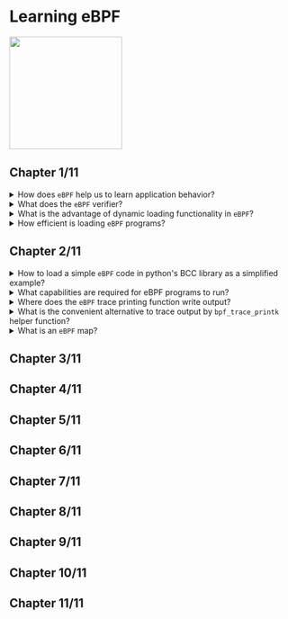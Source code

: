 # Learning eBPF
<img src="covers/9781098135126.jpg" width="200"/>

## Chapter 1/11

<details>
<summary>How does <code>eBPF</code> help us to learn application behavior?</summary>

> With `eBPF` we can add instrumentation into the kernel to observe application interactions with the kernel and intercept what would be involved if we wanted to modify the kernel, adding new code to create some kind of output whenever that system call is invoked.

> Origin: 1

> **References**
---
</details>

<details>
<summary>What does the <code>eBPF</code> verifier?</summary>

> The `eBPF` verifier, which ensures that an eBPF program is loaded only if it’s safe to run—it won’t crash the machine or lock it up in a hard loop, and it won’t allow data to be compromised.

> Origin: 1

> **References**
---
</details>

<details>
<summary>What is the advantage of dynamic loading functionality in <code>eBPF</code>?</summary>

> `eBPF` programs can be loaded into and removed from the kernel dynamically.
> Once they are attached to an event, they’ll be triggered by that event regardless of what caused that event to occur.
> This is a huge advantage compared to upgrading the kernel and then having to reboot the machine to use its new functionality.

> Origin: 1

> **References**
---
</details>

<details>
<summary>How efficient is loading <code>eBPF</code> programs?</summary>

> Once loaded and JIT-compiled, the program runs as native machine instructions on the CPU.
> Additionally, there’s no need to incur the cost of transitioning between kernel and user space (which is an expensive operation) to handle each event.

> Origin: 1

> **References**
---
</details>

## Chapter 2/11

<details>
<summary>How to load a simple <code>eBPF</code> code in python's BCC library as a simplified example?</summary>

> ```py
> #!/usr/bin/python3
>
> from bcc import BPF
>
> program = r"""
> int sample(void *ctx)
> {
>     bpf_trace_printk("Sample BPF");
>     return 0;
> }
> """
>
> try:
>     b = BPF(text = program)
>     syscall = b.get_syscall_fnname("execve")
>     b.attach_kprobe(event = syscall, fn_name = "sample")
>     b.trace_print()
> except KeyboardInterrupt as e:
>     print()
>     exit()
> ``````
>
> The entire `eBPF` program is defined as a string called `program` and is compiled in the constructor of `BPF` class.
>
> `eBPF` programs need to be attached to an event, which in this case it is attached to the system call `execve`, which is the syscall used to execute a program.
> Whenever anything or anyone starts a new program executing on this machine, that will call `execve()`, which will trigger the `eBPF` program.
>
> Although the `execve()` name is a standard interface in Linux, the name of the function that implements it in the kernel depends on the chip architecture, but BCC gives us a convenient way to look up the function name for the machine we’re running on:
>
>
> ```py
> syscall = b.get_syscall_fnname("execve")
> ``````
>
> Now, syscall represents the name of the kernel function that is going to attach to, using a kprobe:
>
> ```py
> b.attach_kprobe(event=syscall, fn_name="hello")
> ``````
>
> At this point, the `eBPF` program is loaded into the kernel and attached to an event, so the program will be triggered whenever a new executable gets launched on the machine.
>
> The tracing function will loop indefinitely, displaying any trace:
>
> ```py
> b.trace_print()
> ``````

> Origin: 2

> **References**
---
</details>

<details>
<summary>What capabilities are required for eBPF programs to run?</summary>

> `CAP_PERFMON` and `CAP_BPF` are both required to load tracing programs.
> `CAP_NET_ADMIN` and `CAP_BPF` are both required for loading networking programs.

> Origin: 2

> **References**
---
</details>

<details>
<summary>Where does the <code>eBPF</code> trace printing function write output?</summary>

> The `bpf_trace_printk()` helper function in the kernel always sends output to the same predefined pseudofile `/sys/kernel/debug/tracing/trace_pipe`.
>
> You’ll need root privileges to access it.

> Origin: 2

> **References**
---
</details>

<details>
<summary>What is the convenient alternative to trace output by <code>bpf_trace_printk</code> helper function?</summary>

> BPF maps

> Origin: 2

> **References**
---
</details>

<details>
<summary>What is an <code>eBPF</code> map?</summary>

> A map is a data structure that can be accessed from an `eBPF` program and from user space.

> Origin: 2

> **References**
---
</details>

## Chapter 3/11
## Chapter 4/11
## Chapter 5/11
## Chapter 6/11
## Chapter 7/11
## Chapter 8/11
## Chapter 9/11
## Chapter 10/11
## Chapter 11/11
